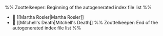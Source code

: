 %% Zoottelkeeper: Beginning of the autogenerated index file list  %%
- 📄 [[Martha Rosler|Martha Rosler]]
- 📄 [[Mitchell's Death|Mitchell's Death]]
%% Zoottelkeeper: End of the autogenerated index file list  %%
